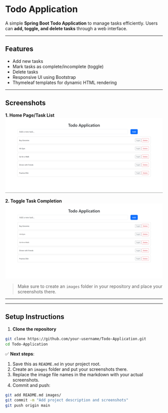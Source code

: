 # Todo Application

A simple **Spring Boot Todo Application** to manage tasks efficiently. Users can **add, toggle, and delete tasks** through a web interface.

---

## Features

- Add new tasks
- Mark tasks as complete/incomplete (toggle)
- Delete tasks
- Responsive UI using Bootstrap
- Thymeleaf templates for dynamic HTML rendering

---

## Screenshots

**1. Home Page/Task List**
![Home Page](todo\images\Not_Toggled.png)



**2. Toggle Task Completion**
![Toggle Task](todo\images\Toggled.png)



> Make sure to create an `images` folder in your repository and place your screenshots there.

---


---

## Setup Instructions

1. **Clone the repository**

```bash
git clone https://github.com/your-username/Todo-Application.git
cd Todo-Application
```

✅ **Next steps**:
1. Save this as `README.md` in your project root.
2. Create an `images` folder and put your screenshots there.
3. Replace the image file names in the markdown with your actual screenshots.
4. Commit and push:  

```bash
git add README.md images/
git commit -m "Add project description and screenshots"
git push origin main
```

